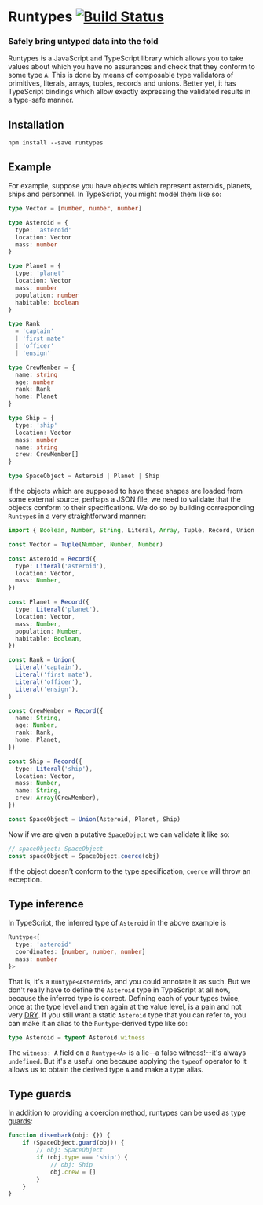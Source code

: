 # Runtypes [![Build Status](https://travis-ci.org/pelotom/runtypes.svg?branch=master)](https://travis-ci.org/pelotom/runtypes)

### Safely bring untyped data into the fold

Runtypes is a JavaScript and TypeScript library which allows you to take values about which you have no assurances and check
that they conform to some type `A`. This is done by means of composable type validators of primitives, literals, arrays,
tuples, records and unions. Better yet, it has TypeScript bindings which allow exactly expressing the validated results in a type-safe
manner.

## Installation

```
npm install --save runtypes
```

## Example

For example, suppose you have objects which represent asteroids, planets, ships and personnel. In TypeScript, you might model
them like so:

```ts
type Vector = [number, number, number]

type Asteroid = {
  type: 'asteroid'
  location: Vector
  mass: number
}

type Planet = {
  type: 'planet'
  location: Vector
  mass: number
  population: number
  habitable: boolean
}

type Rank
  = 'captain'
  | 'first mate'
  | 'officer'
  | 'ensign'

type CrewMember = {
  name: string
  age: number
  rank: Rank
  home: Planet
}

type Ship = {
  type: 'ship'
  location: Vector
  mass: number
  name: string
  crew: CrewMember[]
}

type SpaceObject = Asteroid | Planet | Ship
```

If the objects which are supposed to have these shapes are loaded from some external source, perhaps a JSON file, we need to
validate that the objects conform to their specifications. We do so by building corresponding `Runtype`s in a very straightforward
manner:

```ts
import { Boolean, Number, String, Literal, Array, Tuple, Record, Union } from 'runtypes'

const Vector = Tuple(Number, Number, Number)

const Asteroid = Record({
  type: Literal('asteroid'),
  location: Vector,
  mass: Number,
})

const Planet = Record({
  type: Literal('planet'),
  location: Vector,
  mass: Number,
  population: Number,
  habitable: Boolean,
})

const Rank = Union(
  Literal('captain'),
  Literal('first mate'),
  Literal('officer'),
  Literal('ensign'),
)

const CrewMember = Record({
  name: String,
  age: Number,
  rank: Rank,
  home: Planet,
})

const Ship = Record({
  type: Literal('ship'),
  location: Vector,
  mass: Number,
  name: String,
  crew: Array(CrewMember),
})

const SpaceObject = Union(Asteroid, Planet, Ship)
```

Now if we are given a putative `SpaceObject` we can validate it like so:

```ts
// spaceObject: SpaceObject
const spaceObject = SpaceObject.coerce(obj)
```

If the object doesn't conform to the type specification, `coerce` will throw an exception.

## Type inference

In TypeScript, the inferred type of `Asteroid` in the above example is

```ts
Runtype<{
  type: 'asteroid'
  coordinates: [number, number, number]
  mass: number
}>
```

That is, it's a `Runtype<Asteroid>`, and you could annotate it as such. But we don't really have to define the
`Asteroid` type in TypeScript at all now, because the inferred type is correct. Defining each of your types
twice, once at the type level and then again at the value level, is a pain and not very [DRY](https://en.wikipedia.org/wiki/Don't_repeat_yourself).
If you still want a static `Asteroid` type that you can refer to, you can make it an alias to the `Runtype`-derived
type like so:

```ts
type Asteroid = typeof Asteroid.witness
```

The `witness: A` field on a `Runtype<A>` is a lie--a false witness!--it's always `undefined`. But it's a useful one
because applying the `typeof` operator to it allows us to obtain the derived type `A` and make a type alias.

## Type guards

In addition to providing a coercion method, runtypes can be used as [type guards](https://basarat.gitbooks.io/typescript/content/docs/types/typeGuard.html):

```ts
function disembark(obj: {}) {
    if (SpaceObject.guard(obj)) {
        // obj: SpaceObject
        if (obj.type === 'ship') {
            // obj: Ship
            obj.crew = []
        }
    }
}
```
